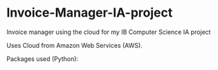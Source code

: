 # Invoice-Manager-IA-project
Invoice manager using the cloud for my IB Computer Science IA project

Uses Cloud from Amazon Web Services (AWS).

Packages used (Python):

